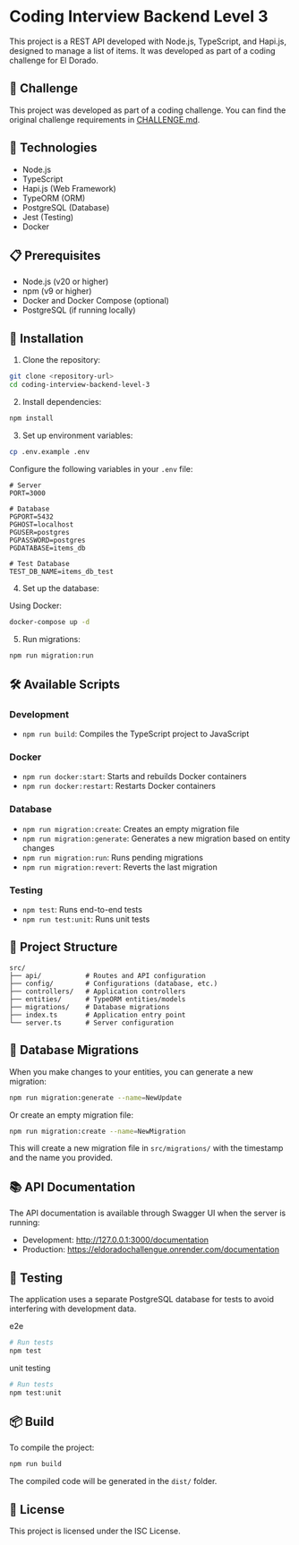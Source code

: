 # Coding Interview Backend Level 3

This project is a REST API developed with Node.js, TypeScript, and Hapi.js, designed to manage a list of items. It was developed as part of a coding challenge for El Dorado.

## 🎯 Challenge

This project was developed as part of a coding challenge. You can find the original challenge requirements in [CHALLENGE.md](./CHALLENGE.md).

## 🚀 Technologies

- Node.js
- TypeScript
- Hapi.js (Web Framework)
- TypeORM (ORM)
- PostgreSQL (Database)
- Jest (Testing)
- Docker

## 📋 Prerequisites

- Node.js (v20 or higher)
- npm (v9 or higher)
- Docker and Docker Compose (optional)
- PostgreSQL (if running locally)

## 🔧 Installation

1. Clone the repository:
```bash
git clone <repository-url>
cd coding-interview-backend-level-3
```

2. Install dependencies:
```bash
npm install
```

3. Set up environment variables:
```bash
cp .env.example .env
```

Configure the following variables in your `.env` file:
```env
# Server
PORT=3000

# Database
PGPORT=5432
PGHOST=localhost
PGUSER=postgres
PGPASSWORD=postgres
PGDATABASE=items_db

# Test Database
TEST_DB_NAME=items_db_test
```

4. Set up the database:

Using Docker:
```bash
docker-compose up -d
```

5. Run migrations:
```bash
npm run migration:run
```

## 🛠️ Available Scripts

### Development
- `npm run build`: Compiles the TypeScript project to JavaScript

### Docker
- `npm run docker:start`: Starts and rebuilds Docker containers 
- `npm run docker:restart`: Restarts Docker containers

### Database
- `npm run migration:create`: Creates an empty migration file
- `npm run migration:generate`: Generates a new migration based on entity changes
- `npm run migration:run`: Runs pending migrations
- `npm run migration:revert`: Reverts the last migration

### Testing
- `npm test`: Runs end-to-end tests
- `npm run test:unit`: Runs unit tests

## 📁 Project Structure

```
src/
├── api/           # Routes and API configuration
├── config/        # Configurations (database, etc.)
├── controllers/   # Application controllers
├── entities/      # TypeORM entities/models
├── migrations/    # Database migrations
├── index.ts       # Application entry point
└── server.ts      # Server configuration
```

## 🔄 Database Migrations

When you make changes to your entities, you can generate a new migration:

```bash
npm run migration:generate --name=NewUpdate
```

Or create an empty migration file:

```bash
npm run migration:create --name=NewMigration
```

This will create a new migration file in `src/migrations/` with the timestamp and the name you provided.

## 📚 API Documentation

The API documentation is available through Swagger UI when the server is running:
- Development: http://127.0.0.1:3000/documentation
- Production: https://eldoradochallengue.onrender.com/documentation

## 🧪 Testing

The application uses a separate PostgreSQL database for tests to avoid interfering with development data.

e2e
```bash
# Run tests
npm test
```

unit testing
```bash
# Run tests
npm test:unit
```

## 📦 Build

To compile the project:

```bash
npm run build
```

The compiled code will be generated in the `dist/` folder.

## 📄 License

This project is licensed under the ISC License.

